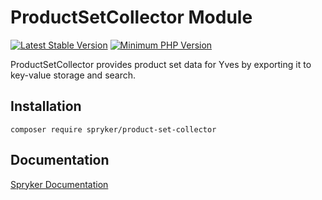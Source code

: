 # ProductSetCollector Module
[![Latest Stable Version](https://poser.pugx.org/spryker/product-set-collector/v/stable.svg)](https://packagist.org/packages/spryker/product-set-collector)
[![Minimum PHP Version](https://img.shields.io/badge/php-%3E%3D%208.1-8892BF.svg)](https://php.net/)

ProductSetCollector provides product set data for Yves by exporting it to key-value storage and search.

## Installation

```
composer require spryker/product-set-collector
```

## Documentation

[Spryker Documentation](https://docs.spryker.com)
